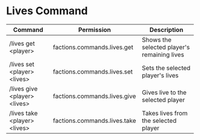 # Lives Command

<table data-full-width="true"><thead><tr><th>Command</th><th>Permission</th><th>Description</th></tr></thead><tbody><tr><td>/lives get &#x3C;player></td><td>factions.commands.lives.get</td><td>Shows the selected player's remaining lives</td></tr><tr><td>/lives set &#x3C;player> &#x3C;lives></td><td>factions.commands.lives.set</td><td>Sets the selected player's lives</td></tr><tr><td>/lives give &#x3C;player> &#x3C;lives></td><td>factions.commands.lives.give</td><td>Gives live to the selected player</td></tr><tr><td>/lives take &#x3C;player> &#x3C;lives></td><td>factions.commands.lives.take</td><td>Takes lives from the selected player</td></tr></tbody></table>
